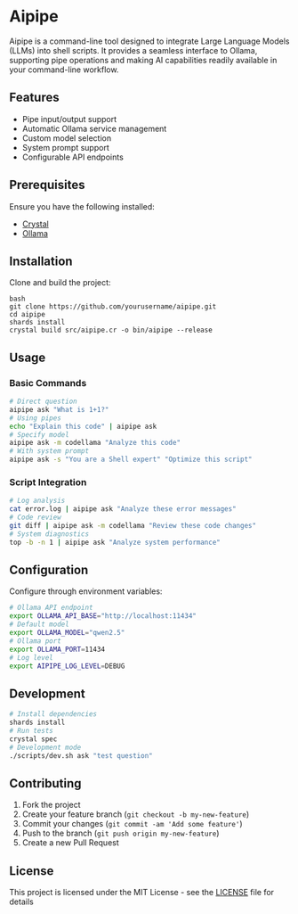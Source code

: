 # Aipipe

Aipipe is a command-line tool designed to integrate Large Language Models (LLMs) into shell scripts. It provides a seamless interface to Ollama, supporting pipe operations and making AI capabilities readily available in your command-line workflow.

## Features

- Pipe input/output support
- Automatic Ollama service management
- Custom model selection
- System prompt support
- Configurable API endpoints

## Prerequisites

Ensure you have the following installed:
- [Crystal](https://crystal-lang.org/install/)
- [Ollama](https://ollama.ai/)

## Installation

Clone and build the project:
```
bash
git clone https://github.com/yourusername/aipipe.git
cd aipipe
shards install
crystal build src/aipipe.cr -o bin/aipipe --release
```

## Usage

### Basic Commands
```bash
# Direct question
aipipe ask "What is 1+1?"
# Using pipes
echo "Explain this code" | aipipe ask
# Specify model
aipipe ask -m codellama "Analyze this code"
# With system prompt
aipipe ask -s "You are a Shell expert" "Optimize this script"
```
### Script Integration
```bash
# Log analysis
cat error.log | aipipe ask "Analyze these error messages"
# Code review
git diff | aipipe ask -m codellama "Review these code changes"
# System diagnostics
top -b -n 1 | aipipe ask "Analyze system performance"

```

## Configuration

Configure through environment variables:
```bash
# Ollama API endpoint
export OLLAMA_API_BASE="http://localhost:11434"
# Default model
export OLLAMA_MODEL="qwen2.5"
# Ollama port
export OLLAMA_PORT=11434
# Log level
export AIPIPE_LOG_LEVEL=DEBUG
```
## Development
```bash
# Install dependencies
shards install
# Run tests
crystal spec
# Development mode
./scripts/dev.sh ask "test question"
```

## Contributing

1. Fork the project
2. Create your feature branch (`git checkout -b my-new-feature`)
3. Commit your changes (`git commit -am 'Add some feature'`)
4. Push to the branch (`git push origin my-new-feature`)
5. Create a new Pull Request

## License

This project is licensed under the MIT License - see the [LICENSE](LICENSE) file for details
